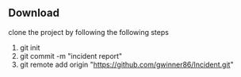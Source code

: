 
## Download
 clone the project by following the following steps
 1. git init
 2. git commit -m "incident report"
 3. git remote add origin "https://github.com/gwinner86/Incident.git"



